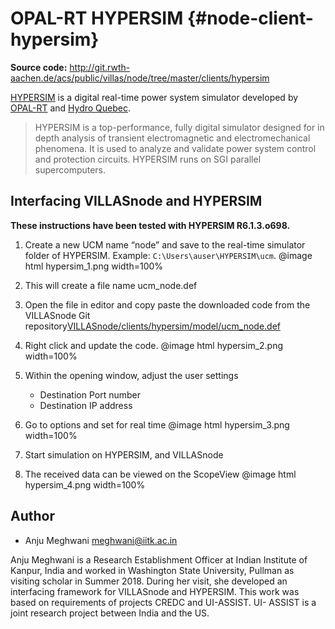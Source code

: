 # OPAL-RT HYPERSIM {#node-client-hypersim}

**Source code:** <http://git.rwth-aachen.de/acs/public/villas/node/tree/master/clients/hypersim>

[HYPERSIM](https://www.opal-rt.com/systems-hypersim/) is a digital real-time power system simulator developed by [OPAL-RT](http://opal-rt.com) and [Hydro Quebec](http://www.hydroquebec.com/international/en/technology/grid-simulation.html).

> HYPERSIM is a top-performance, fully digital simulator designed for in depth analysis of transient electromagnetic and electromechanical phenomena. It is used to analyze and validate power system control and protection circuits. HYPERSIM runs on SGI parallel supercomputers.

## Interfacing VILLASnode and HYPERSIM

**These instructions have been tested with HYPERSIM R6.1.3.o698.**

1. Create a new UCM name “node” and save to the real-time simulator folder of HYPERSIM.
   Example: `C:\Users\auser\HYPERSIM\ucm`.
	@image html hypersim_1.png width=100%

2. This will create a file name ucm_node.def

3. Open the file in editor and copy paste the downloaded code from the VILLASnode Git repository[VILLASnode/clients/hypersim/model/ucm_node.def](https://git.rwth-aachen.de/acs/public/villas/node/raw/develop/clients/hypersim/model/ucm_node.def)

4. Right click and update the code.
	@image html hypersim_2.png width=100%

5. Within the opening window, adjust the user settings
   - Destination Port number
   - Destination IP address

6. Go to options and set for real time
	@image html hypersim_3.png width=100%

7. Start simulation on HYPERSIM, and VILLASnode

8. The received data can be viewed on the ScopeView
	@image html hypersim_4.png width=100%

## Author

- Anju Meghwani <meghwani@iitk.ac.in>

Anju Meghwani is a Research Establishment Officer at Indian Institute of Kanpur, India and worked in Washington State University, Pullman as visiting scholar in Summer 2018.
During her visit, she developed an interfacing framework for VILLASnode and HYPERSIM.
This work was based on requirements of projects CREDC and UI-ASSIST.
UI- ASSIST is a joint research project between India and the US.
